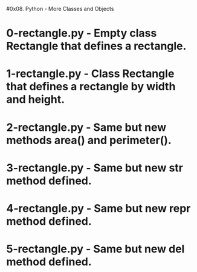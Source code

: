 #0x08. Python - More Classes and Objects
# 0-rectangle.py - Empty class Rectangle that defines a rectangle.
# 1-rectangle.py - Class Rectangle that defines a rectangle by width and height.
# 2-rectangle.py - Same but new methods area() and perimeter().
# 3-rectangle.py - Same but new __str__ method defined.
# 4-rectangle.py - Same but new __repr__ method defined.
# 5-rectangle.py - Same but new __del__ method defined.
